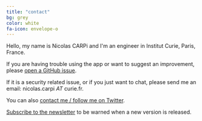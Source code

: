 ```yaml
---
title: "contact"
bg: grey
color: white
fa-icon: envelope-o
---
```


Hello, my name is Nicolas CARPi and I'm an engineer in Institut Curie, Paris, France.

If you are having trouble using the app or want to suggest an improvement, please <a href='https://github.com/elabftw/elabftw/issues/new'>open a GitHub issue</a>.

If it is a security related issue, or if you just want to chat, please send me an email: nicolas.carpi _AT_ curie.fr.

You can also <a href='https://twitter.com/elabftw'>contact me / follow me on Twitter</a>.

<a href='http://eepurl.com/bTjcMj'>Subscribe to the newsletter</a> to be warned when a new version is released.
